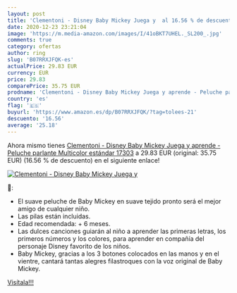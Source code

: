```yaml
---
layout: post
title: 'Clementoni - Disney Baby Mickey Juega y  al 16.56 % de descuento'
date: 2020-12-23 23:21:04
image: 'https://m.media-amazon.com/images/I/41oBKT7UHEL._SL200_.jpg'
comments: true
category: ofertas
author: ring
slug: 'B07RRXJFQK-es'
actualPrice: 29.83 EUR
currency: EUR
price: 29.83
comparePrice: 35.75 EUR
prodname: 'Clementoni - Disney Baby Mickey Juega y aprende - Peluche parlante  Multicolor  estándar  17303'
country: 'es'
flag: '🇪🇸'
buyurl: 'https://www.amazon.es/dp/B07RRXJFQK/?tag=tolees-21'
descuento: '16.56'
average: '25.18'
---
```


Ahora mismo tienes [Clementoni - Disney Baby Mickey Juega y aprende - Peluche parlante  Multicolor  estándar  17303](https://www.amazon.es/dp/B07RRXJFQK/?tag=tolees-21) a 29.83 EUR (original: 35.75 EUR) (16.56 %  de descuento) en el siguiente enlace!

[![Clementoni - Disney Baby Mickey Juega y ](https://m.media-amazon.com/images/I/41oBKT7UHEL._SL200_.jpg)](https://www.amazon.es/dp/B07RRXJFQK/?tag=tolees-21)

🔎:

- El suave peluche de Baby Mickey en suave tejido pronto será el mejor amigo de cualquier niño.
- Las pilas están incluidas.
- Edad recomendada: + 6 meses.
- Las dulces canciones guiarán al niño a aprender las primeras letras, los primeros números y los colores, para aprender en compañía del personaje Disney favorito de los niños.
- Baby Mickey, gracias a los 3 botones colocados en las manos y en el vientre, cantará tantas alegres filastroques con la voz original de Baby Mickey.

[Visítala!!!](https://www.amazon.es/dp/B07RRXJFQK/?tag=tolees-21)
